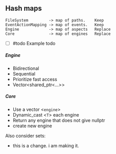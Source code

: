 

## Hash maps

	FileSystem         -> map of paths.    Keep
	EventActionMapping -> map of events.   Keep
	Engine             -> map of aspects   Replace
	Core               -> map of engines   Replace
- [ ] #todo Example todo
##### Engine
* Bidirectional
* Sequential
* Prioritize fast access
* Vector<shared_ptr<...>>

##### Core
* Use a vector <`engine`>
* Dynamic_cast <`T`> each engine
* Return any engine that does not give nullptr
* create new engine

Also consider sets: 
*  this is a change. i am making it.